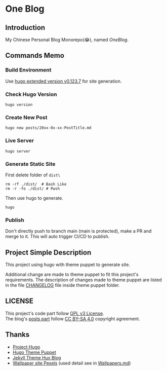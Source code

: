 # One Blog

## Introduction

My Chinese Personal Blog Monorepo(😂), named *OneBlog*.

## Commands Memo

### Build Environment

Use [hugo extended version v0.123.7](https://github.com/gohugoio/hugo/releases/tag/v0.123.7) for site generation.

### Check Hugo Version

```shell
hugo version
```

### Create New Post

```shell
hugo new posts/20xx-0x-xx-PostTitle.md
```

### Live Server

```shell
hugo server
```

### Generate Static Site

First delete folder of `dist\`
```shell
rm -rf ./dist/  # Bash Like
rm -r -fo ./dist/ # Pwsh
```

Then use hugo to generate.
```shell
hugo
```

### Publish

Don't directly push to branch main (main is protected), make a PR and merge to it. This will auto trigger CI/CD to publish.

## Project Simple Description

This project using hugo with theme puppet to generate site. 

Additional change are made to theme puppet to fit this project's requirements. The description of changes made to theme puppet are listed in the file [CHANGELOG](./themes/puppet/CHANGELOG.md) file inside theme puppet folder.

## LICENSE

This project's code part follow [GPL v3 License](./LICENSE).\
The blog's [posts part](./content/) follow [CC BY-SA 4.0](https://creativecommons.org/licenses/by-sa/4.0/deed.en) copyright agreement.

## Thanks

* [Project Hugo](https://github.com/gohugoio/hugo)
* [Hugo Theme Puppet](https://github.com/roninro/hugo-theme-puppet)
* [Jekyll Theme Hux Blog](https://github.com/Huxpro/huxpro.github.io)
* [Wallpaper site Pexels](https://www.pexels.com) (used detail see in [Wallpapers.md](./Wallpapers.md))
